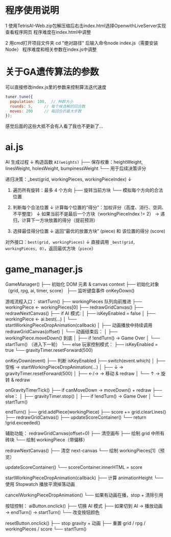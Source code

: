 # 程序使用说明

1 使用TetrisAI-Web.zip包解压缩后右击index.html选择OpenwithLiveServer实现查看程序网页
程序难度在index.html中调整

2 用cmd打开项目文件夹 cd "绝对路径" 后输入命令node index.js（需要安装Node）
程序难度和相关参数在index.js中调整

# 关于GA遗传算法的参数

可以直接修改index.js里的参数来控制算法迭代速度

```js
tuner.tune({
  population: 100,  // 种群大小
  rounds: 5,     // 每个候选解的回合数
  moves: 200     // 每回合的最大步数
});
```



感觉后面的这些大抵不会有人看了我也不更新了...

# ai.js

AI 生成过程
    ↓
构造函数 `AI(weights)`
    ├── 保存权重：heightWeight, linesWeight, holesWeight, bumpinessWeight
    └── 用于后续决策评分

递归决策：_best(grid, workingPieces, workingPieceIndex)
    ↓
1. 遍历所有旋转：最多 4 个方向
    ├── 旋转当前方块
    └── 模拟每个方向的合法位置

2. 判断每个合法位置
    ↓
    计算每个位置的“得分”：加权评分（高度、消行、空洞、不平整度）
    ↓
    如果当前不是最后一个方块（workingPieceIndex != 2）
    → 递归，计算下一方块放置的得分（提前预测）

3. 选择最佳得分位置
    ↓
    返回“最优的放置方块” (piece) 和 该位置的得分 (score)

对外接口：`best(grid, workingPieces)`
    ↓
    直接调用 `_best(grid, workingPieces, 0)`，返回最优方块（`piece`）

# game_manager.js

GameManager()
├── 初始化 DOM 元素 & canvas context
├── 初始化对象（grid, rpg, ai, timer, score）
├── 监听键盘事件 onKeyDown()

游戏流程入口：
startTurn()
├── workingPieces 队列向前推进
├── workingPiece ← workingPieces[0]
├── redrawGridCanvas()
├── redrawNextCanvas()
├── if AI 模式:
│   ├── isKeyEnabled = false
│   ├── workingPiece ← ai.best(...)
│   └── startWorkingPieceDropAnimation(callback)
│       ├── 动画播放中持续调用 redrawGridCanvas(offset)
│       └── 动画结束后：
│           ├── workingPiece.moveDown() 到底
│           ├── if !endTurn() → Game Over
│           └── startTurn() （进入下一轮）
└── else 玩家控制模式：
    ├── isKeyEnabled = true
    └── gravityTimer.resetForward(500)

onKeyDown(event)
├── 判断 isKeyEnabled
├── switch(event.which)
│   ├── 空格 → startWorkingPieceDropAnimation(...)
│   ├── ↓ → gravityTimer.resetForward(500)
│   ├── ←/→ → 移动 & redraw
│   └── ↑ → 旋转 & redraw

onGravityTimerTick()
├── if canMoveDown → moveDown() + redraw
├── else：
│   ├── gravityTimer.stop()
│   ├── if !endTurn() → Game Over
│   └── startTurn()

endTurn()
├── grid.addPiece(workingPiece)
├── score += grid.clearLines()
├── redrawGridCanvas()
├── updateScoreContainer()
└── return !grid.exceeded()

辅助功能：
redrawGridCanvas(offset=0)
├── 清空画布
├── 绘制 grid 中所有砖块
└── 绘制 workingPiece（带偏移）

redrawNextCanvas()
├── 清空 next-canvas
└── 绘制 workingPieces[1]（预览）

updateScoreContainer()
└── scoreContainer.innerHTML = score

startWorkingPieceDropAnimation(callback)
├── 计算 animationHeight
└── 使用 Stopwatch 播放平滑掉落动画

cancelWorkingPieceDropAnimation()
└── 如果有动画在播，stop + 清除引用

按钮控制：
aiButton.onclick()
├── 切换 AI 模式
├── 如果切到 AI → 播放动画 → endTurn() → startTurn()
└── 改变按钮颜色

resetButton.onclick()
├── stop gravity + 动画
├── 重置 grid / rpg / workingPieces / score
└── startTurn()

